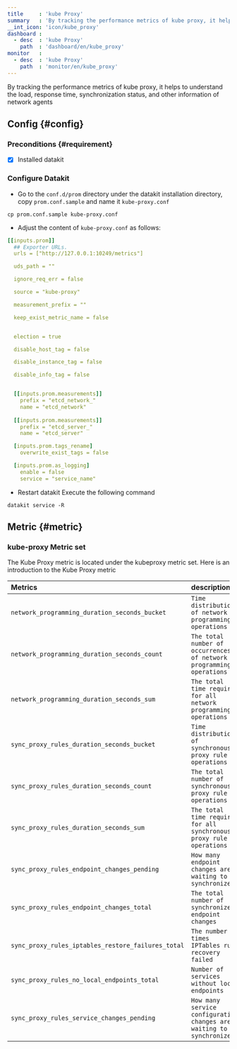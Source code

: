 ```yaml
---
title     : 'kube Proxy'
summary   : 'By tracking the performance metrics of kube proxy, it helps to understand the load, response time, synchronization status, and other information of network agents'
__int_icon: 'icon/kube_proxy'
dashboard :
  - desc  : 'kube Proxy'
    path  : 'dashboard/en/kube_proxy'
monitor   :
  - desc  : 'kube Proxy'
    path  : 'monitor/en/kube_proxy'
---
```


By tracking the performance metrics of kube proxy, it helps to understand the load, response time, synchronization status, and other information of network agents

## Config {#config}

### Preconditions {#requirement}

- [x] Installed datakit

### Configure Datakit

- Go to the `conf.d/prom` directory under the datakit installation directory, copy `prom.conf.sample` and name it `kube-proxy.conf`

```shell
cp prom.conf.sample kube-proxy.conf
```

- Adjust the content of `kube-proxy.conf` as follows:

```yaml
[[inputs.prom]]
  ## Exporter URLs.
  urls = ["http://127.0.0.1:10249/metrics"]

  uds_path = ""

  ignore_req_err = false

  source = "kube-proxy"

  measurement_prefix = ""

  keep_exist_metric_name = false


  election = true

  disable_host_tag = false

  disable_instance_tag = false

  disable_info_tag = false


  [[inputs.prom.measurements]]
    prefix = "etcd_network_"
    name = "etcd_network"
    
  [[inputs.prom.measurements]]
    prefix = "etcd_server_"
    name = "etcd_server"

  [inputs.prom.tags_rename]
    overwrite_exist_tags = false

  [inputs.prom.as_logging]
    enable = false
    service = "service_name"
```

- Restart datakit
Execute the following command

```shell
datakit service -R
```

## Metric {#metric}

### kube-proxy Metric set

The Kube Proxy metric is located under the kubeproxy metric set. Here is an introduction to the Kube Proxy metric

| Metrics | description | unit |
|:--------|:-----|:--|
|`network_programming_duration_seconds_bucket`|`Time distribution of network programming operations`| s |
|`network_programming_duration_seconds_count`|`The total number of occurrences of network programming operations`| count |
|`network_programming_duration_seconds_sum`|`The total time required for all network programming operations`| s |
|`sync_proxy_rules_duration_seconds_bucket`|`Time distribution of synchronous proxy rule operations`| s |
|`sync_proxy_rules_duration_seconds_count`|`The total number of synchronous proxy rule operations`| count |
|`sync_proxy_rules_duration_seconds_sum`|`The total time required for all synchronous proxy rule operations`| count |
|`sync_proxy_rules_endpoint_changes_pending`|`How many endpoint changes are waiting to be synchronized`| count |
|`sync_proxy_rules_endpoint_changes_total`|`The total number of synchronized endpoint changes`| count |
|`sync_proxy_rules_iptables_restore_failures_total`|`The number of times IPTables rule recovery failed`| count |
|`sync_proxy_rules_no_local_endpoints_total`|`Number of services without local endpoints`| count |
|`sync_proxy_rules_service_changes_pending`|`How many service configuration changes are waiting to be synchronized`| count |
